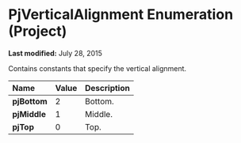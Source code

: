 
# PjVerticalAlignment Enumeration (Project)

 **Last modified:** July 28, 2015

Contains constants that specify the vertical alignment.


|**Name**|**Value**|**Description**|
|:-----|:-----|:-----|
| **pjBottom**|2|Bottom.|
| **pjMiddle**|1|Middle.|
| **pjTop**|0|Top.|
